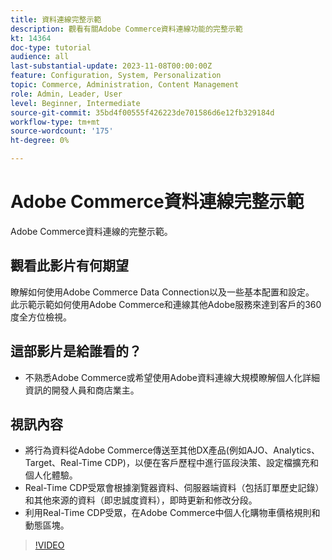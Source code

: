 ```yaml
---
title: 資料連線完整示範
description: 觀看有關Adobe Commerce資料連線功能的完整示範
kt: 14364
doc-type: tutorial
audience: all
last-substantial-update: 2023-11-08T00:00:00Z
feature: Configuration, System, Personalization
topic: Commerce, Administration, Content Management
role: Admin, Leader, User
level: Beginner, Intermediate
source-git-commit: 35bd4f00555f426223de701586d6e12fb329184d
workflow-type: tm+mt
source-wordcount: '175'
ht-degree: 0%

---
```


# Adobe Commerce資料連線完整示範

Adobe Commerce資料連線的完整示範。

## 觀看此影片有何期望

瞭解如何使用Adobe Commerce Data Connection以及一些基本配置和設定。 此示範示範如何使用Adobe Commerce和連線其他Adobe服務來達到客戶的360度全方位檢視。

## 這部影片是給誰看的？

* 不熟悉Adobe Commerce或希望使用Adobe資料連線大規模瞭解個人化詳細資訊的開發人員和商店業主。

## 視訊內容

* 將行為資料從Adobe Commerce傳送至其他DX產品(例如AJO、Analytics、Target、Real-Time CDP)，以便在客戶歷程中進行區段決策、設定檔擴充和個人化體驗。
* Real-Time CDP受眾會根據瀏覽器資料、伺服器端資料（包括訂單歷史記錄）和其他來源的資料（即忠誠度資料），即時更新和修改分段。
* 利用Real-Time CDP受眾，在Adobe Commerce中個人化購物車價格規則和動態區塊。

>[!VIDEO](https://video.tv.adobe.com/v/3425591?learn=on)

